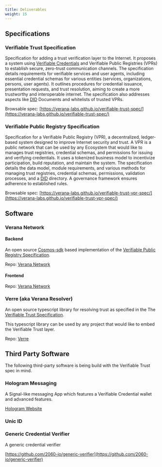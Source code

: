 ```yaml
---
title: Deliverables
weight: 15
---
```

## Specifications

### Verifiable Trust Specification

Specification for adding a trust verification layer to the Internet. It proposes a system using [Verifiable Credentials](https://www.w3.org/TR/vc-data-model-2.0/) and Verifiable Public Registries (VPRs) to establish secure, zero-trust communication channels. The specification details requirements for verifiable services and user agents, including essential credential schemas for various entities (services, organizations, persons, user agents). It outlines procedures for credential issuance, presentation requests, and trust resolution, aiming to create a more trustworthy and interoperable internet. The specification also addresses aspects like [DID](https://www.w3.org/TR/did-1.0/) Documents and whitelists of trusted VPRs.

Browsable spec: [https://verana-labs.github.io/verifiable-trust-spec/](https://verana-labs.github.io/verifiable-trust-spec/)

### Verifiable Public Registry Specification

Specification for a Verifiable Public Registry (VPR), a decentralized, ledger-based system designed to improve Internet security and trust. A VPR is a public network that can be used by any Ecosystem that would like to manages trust registries, credential schemas, and permissions for issuing and verifying credentials. It uses a tokenized business model to incentivize participation, build reputation, and maintain the system. The specification details the data model, module requirements, and various methods for managing trust registries, credential schemas, permissions, validation processes, and a [DID](https://www.w3.org/TR/did-1.0/) directory. A governance framework ensures adherence to established rules.

Browsable spec: [https://verana-labs.github.io/verifiable-trust-vpr-spec/](https://verana-labs.github.io/verifiable-trust-vpr-spec/)

## Software

### Verana Network

#### Backend

An open source [Cosmos-sdk](https://cosmos.network/) based implementation of the [Verifiable Public Registry Specification](https://github.com/verana-labs/verifiable-trust-vpr-spec).

Repo: [Verana Network](https://github.com/verana-labs/verana-blockchain)

#### Frontend

Repo: [Verana Network](https://github.com/verana-labs/verana-frontend)

### Verre (aka Verana Resolver)

An open source typescript library for resolving trust as specified in the The [Verifiable Trust Specification](https://github.com/verana-labs/verifiable-trust-spec).

This typescript library can be used by any project that would like to embed the Verifiable Trust layer.

Repo: [Verre](https://github.com/verana-labs/verre)

## Third Party Software

The following third-party software is being build with the Verifiable Trust spec in mind.

### Hologram Messaging

A Signal-like messaging App which features a Verifiable Credential wallet and advanced features.

[Hologram Website](https://hologram.zone)

### Unic ID

### Generic Credential Verifier

A generic credential verifier

[https://github.com/2060-io/generic-verifier](https://github.com/2060-io/generic-verifier)